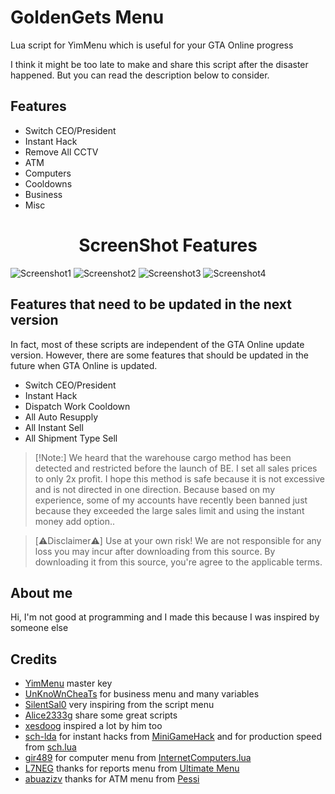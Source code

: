 # GoldenGets Menu
Lua script for YimMenu which is useful for your GTA Online progress

I think it might be too late to make and share this script after the disaster happened. But you can read the description below to consider.

## Features

- Switch CEO/President
- Instant Hack
- Remove All CCTV
- ATM
- Computers
- Cooldowns
- Business
- Misc


<div align="center">
  <h1> ScreenShot Features</h1>
</div>

![Screenshot1](https://github.com/GoldenGets/BusinessControls/blob/main/Screenshot/1.JPG)
![Screenshot2](https://github.com/GoldenGets/BusinessControls/blob/main/Screenshot/2.JPG)
![Screenshot3](https://github.com/GoldenGets/BusinessControls/blob/main/Screenshot/3.JPG)
![Screenshot4](https://github.com/GoldenGets/BusinessControls/blob/main/Screenshot/4.JPG)


## Features that need to be updated in the next version

In fact, most of these scripts are independent of the GTA Online update version. However, there are some features that should be updated in the future when GTA Online is updated.

- Switch CEO/President
- Instant Hack
- Dispatch Work Cooldown
- All Auto Resupply
- All Instant Sell
- All Shipment Type Sell


> [!Note:]
> We heard that the warehouse cargo method has been detected and restricted before the launch of BE. I set all sales prices to only 2x profit. I hope this method is safe because it is not excessive and is not directed in one direction. Because based on my experience, some of my accounts have recently been banned just because they exceeded the large sales limit and using the instant money add option..


> [⚠︎Disclaimer⚠︎]
> Use at your own risk!
> We are not responsible for any loss you may incur after downloading from this source.
> By downloading it from this source, you're agree to the applicable terms.


## About me

Hi, I'm not good at programming and I made this because I was inspired by someone else


## Credits

- [YimMenu](https://www.github.com/YimMenu/YimMenu) master key
- [UnKnoWnCheaTs](https://www.unknowncheats.me/forum/grand-theft-auto-v/500059-globals-locals-discussion-read-page-1-a.html) for business menu and many variables
- [SilentSal0](https://www.github.com/SilentSal0) very inspiring from the script menu
- [Alice2333g](https://www.github.com/Alice2333g) share some great scripts
- [xesdoog](https://www.github.com/xesdoog) inspired a lot by him too
- [sch-lda](https://www.github.com/sch-lda) for instant hacks from [MiniGameHack](https://www.github.com/YimMenu-Lua/MiniGameHack) and for production speed from [sch.lua](https://github.com/sch-lda/SCH-LUA-YIMMENU)
- [gir489](https://www.github.com/gir489returns) for computer menu from [InternetComputers.lua](https://github.com/YimMenu-Lua/Internet)
- [L7NEG](https://www.github.com/L7NEG) thanks for reports menu from [Ultimate Menu](https://github.com/UltimateMenu/UltimateMenu)
- [abuazizv](https://www.github.com/abuazizv) thanks for ATM menu from [Pessi](https://www.github.com/YimMenu-Lua/Pessi)
